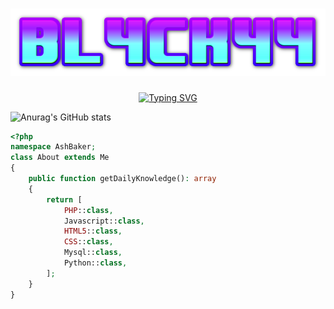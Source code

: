 <h1 align="center">
  <img src="logo.png">
</h1>

<p align="center">
<a href="https://git.io/typing-svg"><img src="https://readme-typing-svg.demolab.com?font=Fira+Code&pause=1000&color=152FF7&width=435&lines=+Nada+es+seguro+y+todo+es+posible." alt="Typing SVG" /></a>
</p>


![Anurag's GitHub stats](https://github-readme-stats.vercel.app/api?username=bl4ck44&theme=chartreuse-dark&show_icons=true)

```php
<?php
namespace AshBaker;
class About extends Me
{
    public function getDailyKnowledge(): array
    {
        return [
            PHP::class,
            Javascript::class,
            HTML5::class,
            CSS::class,
            Mysql::class,
            Python::class,
        ];
    }
}
```
